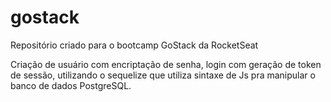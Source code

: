 # gostack
Repositório criado para o bootcamp GoStack da RocketSeat

Criação de usuário com encriptação de senha, login com geração de token de sessão, utilizando o sequelize que utiliza sintaxe de Js pra manipular o banco de dados PostgreSQL.
